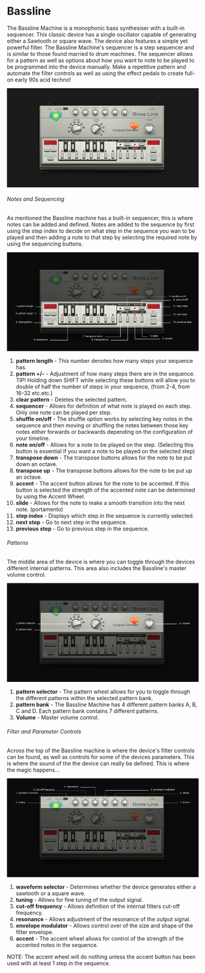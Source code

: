 # Bassline

The Bassline Machine is a monophonic bass synthesiser with a built-in
sequencer. This classic device has a single oscillator capable of
generating either a Sawtooth or square wave. The device also features a
simple yet powerful filter. The Bassline Machine's sequencer is a step
sequencer and is similar to those found married to drum machines. The
sequencer allows for a pattern as well as options about how you want to
note to be played to be programmed into the device manually. Make a
repetitive pattern and automate the filter controls as well as using the
effect pedals to create full-on early 90s acid techno\!

![/images/bassline.png](/images/bassline.png
"/images/bassline.png")

###### Notes and Sequencing

As mentioned the Bassline machine has a built-in sequencer, this is
where notes can be added and defined. Notes are added to the sequence by
first using the step index to decide on what step in the sequence you
wan to be played and then adding a note to that step by selecting the
required note by using the sequencing buttons.

![/images/bassline2.png](/images/bassline2.png
"/images/bassline2.png")

1.  **pattern length** - This number denotes how many steps your
    sequence has.
2.  **pattern +/-** - Adjustment of how many steps there are in the
    sequence. TIP\! Holding down SHIFT while selecting these buttons
    will allow you to double of half the number of steps in your
    sequence, (from 2-4, from 16-32 etc.etc.)
3.  **clear pattern** - Deletes the selected pattern.
4.  **sequencer** - Allows for definition of what note is played on each
    step. Only one note can be played per step.
5.  **shuffle on/off** - The shuffle option works by selecting key notes
    in the sequence and then moving or shuffling the notes between those
    key notes either forwards or backwards depending on the
    configuration of your timeline.
6.  **note on/off** - Allows for a note to be played on the step.
    (Selecting this button is essential if you want a note to be played
    on the selected step)
7.  **transpose down** - The transpose buttons allows for the note to be
    put down an octave.
8.  **transpose up** - The transpose buttons allows for the note to be
    put up an octave.
9.  **accent** - The accent button allows for the note to be accented.
    If this button is selected the strength of the accented note can be
    determined by using the Accent Wheel.
10. **slide** - Allows for the note to make a smooth transition into the
    next note. (portamento)
11. **step index** - Displays which step in the sequence is currently
    selected.
12. **next step** - Go to next step in the sequence.
13. **previous step** - Go to previous step in the sequence.

###### Patterns

The middle area of the device is where you can toggle through the
devices different internal patterns. This area also includes the
Bassline's master volume control.

![/images/bassline3.png](/images/bassline3.png
"/images/bassline3.png")

1.  **pattern selector** - The pattern wheel allows for you to toggle
    through the different patterns within the selected pattern bank.
2.  **pattern bank** - The Bassline Machine has 4 different pattern
    banks A, B, C and D. Each pattern bank contains 7 different
    patterns.
3.  **Volume** - Master volume control.

###### Filter and Parameter Controls

Across the top of the Bassline machine is where the device's filter
controls can be found, as well as controls for some of the devices
parameters. This is where the sound of the the device can really be
defined. This is where the magic happens…

![/images/bassline1.png](/images/bassline1.png
"/images/bassline1.png")

1.  **waveform selector** - Determines whether the device generates
    either a sawtooth or a square wave.
2.  **tuning** - Allows for fine tuning of the output signal.
3.  **cut-off frequency** - Allows definition of the internal filters
    cut-off frequency.
4.  **resonance** - Allows adjustment of the resonance of the output
    signal.
5.  **envelope modulator** - Allows control over of the size and shape
    of the filter envelope.
6.  **accent** - The accent wheel allows for control of the strength of
    the accented notes in the sequence.

NOTE: The accent wheel will do nothing unless the accent button has been
used with at least 1 step in the sequence.
